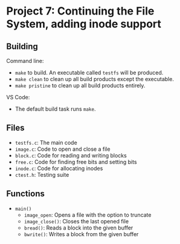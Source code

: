 # Project 7: Continuing the File System, adding inode support

## Building

Command line:

* `make` to build. An executable called `testfs` will be produced.
* `make clean` to clean up all build products except the executable.
* `make pristine` to clean up all build products entirely.


VS Code:

* The default build task runs `make`.

## Files

* `testfs.c`: The main code
* `image.c`: Code to open and close a file
* `block.c`: Code for reading and writing blocks
* `free.c`: Code for finding free bits and setting bits
* `inode.c`: Code for allocating inodes
* `ctest.h`: Testing suite

## Functions

* `main()`
  * `image_open`: Opens a file with the option to truncate
  * `image_close()`: Closes the last opened file
  * `bread()`: Reads a block into the given buffer
  * `bwrite()`: Writes a block from the given buffer
